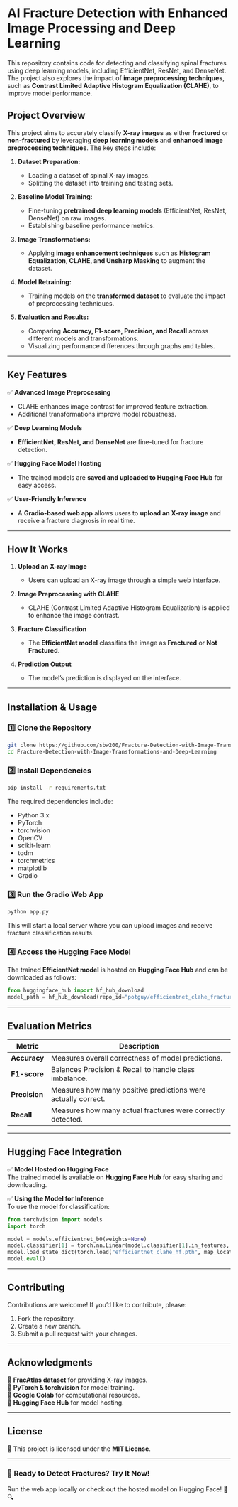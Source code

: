 # **AI Fracture Detection with Enhanced Image Processing and Deep Learning**

This repository contains code for detecting and classifying spinal fractures using deep learning models, including EfficientNet, ResNet, and DenseNet. The project also explores the impact of **image preprocessing techniques**, such as **Contrast Limited Adaptive Histogram Equalization (CLAHE)**, to improve model performance.

## **Project Overview**

This project aims to accurately classify **X-ray images** as either **fractured** or **non-fractured** by leveraging **deep learning models** and **enhanced image preprocessing techniques**. The key steps include:

1. **Dataset Preparation:**  
   - Loading a dataset of spinal X-ray images.  
   - Splitting the dataset into training and testing sets.  

2. **Baseline Model Training:**  
   - Fine-tuning **pretrained deep learning models** (EfficientNet, ResNet, DenseNet) on raw images.  
   - Establishing baseline performance metrics.  

3. **Image Transformations:**  
   - Applying **image enhancement techniques** such as **Histogram Equalization, CLAHE, and Unsharp Masking** to augment the dataset.  

4. **Model Retraining:**  
   - Training models on the **transformed dataset** to evaluate the impact of preprocessing techniques.  

5. **Evaluation and Results:**  
   - Comparing **Accuracy, F1-score, Precision, and Recall** across different models and transformations.  
   - Visualizing performance differences through graphs and tables.  

---

## **Key Features**

✅ **Advanced Image Preprocessing**  
- CLAHE enhances image contrast for improved feature extraction.  
- Additional transformations improve model robustness.  

✅ **Deep Learning Models**  
- **EfficientNet, ResNet, and DenseNet** are fine-tuned for fracture detection.  

✅ **Hugging Face Model Hosting**  
- The trained models are **saved and uploaded to Hugging Face Hub** for easy access.  

✅ **User-Friendly Inference**  
- A **Gradio-based web app** allows users to **upload an X-ray image** and receive a fracture diagnosis in real time.  

---

## **How It Works**

1. **Upload an X-ray Image**  
   - Users can upload an X-ray image through a simple web interface.  

2. **Image Preprocessing with CLAHE**  
   - CLAHE (Contrast Limited Adaptive Histogram Equalization) is applied to enhance the image contrast.  

3. **Fracture Classification**  
   - The **EfficientNet model** classifies the image as **Fractured** or **Not Fractured**.  

4. **Prediction Output**  
   - The model’s prediction is displayed on the interface.  

---

## **Installation & Usage**

### **1️⃣ Clone the Repository**
```bash
git clone https://github.com/sbw200/Fracture-Detection-with-Image-Transformations-and-Deep-Learning
cd Fracture-Detection-with-Image-Transformations-and-Deep-Learning
```

### **2️⃣ Install Dependencies**
```bash
pip install -r requirements.txt
```
The required dependencies include:
- Python 3.x  
- PyTorch  
- torchvision  
- OpenCV  
- scikit-learn  
- tqdm  
- torchmetrics  
- matplotlib  
- Gradio  

### **3️⃣ Run the Gradio Web App**
```python
python app.py
```
This will start a local server where you can upload images and receive fracture classification results.

### **4️⃣ Access the Hugging Face Model**
The trained **EfficientNet model** is hosted on **Hugging Face Hub** and can be downloaded as follows:
```python
from huggingface_hub import hf_hub_download
model_path = hf_hub_download(repo_id="potguy/efficientnet_clahe_fracture_classification", filename="efficientnet_clahe_hf.pth")
```

---

## **Evaluation Metrics**

| Metric       | Description |
|-------------|------------|
| **Accuracy** | Measures overall correctness of model predictions. |
| **F1-score** | Balances Precision & Recall to handle class imbalance. |
| **Precision** | Measures how many positive predictions were actually correct. |
| **Recall** | Measures how many actual fractures were correctly detected. |

---

## **Hugging Face Integration**

✅ **Model Hosted on Hugging Face**  
The trained model is available on **Hugging Face Hub** for easy sharing and downloading.  

✅ **Using the Model for Inference**  
To use the model for classification:
```python
from torchvision import models
import torch

model = models.efficientnet_b0(weights=None)
model.classifier[1] = torch.nn.Linear(model.classifier[1].in_features, 2)
model.load_state_dict(torch.load("efficientnet_clahe_hf.pth", map_location="cpu"))
model.eval()
```

---

## **Contributing**

Contributions are welcome! If you’d like to contribute, please:
1. Fork the repository.  
2. Create a new branch.  
3. Submit a pull request with your changes.  

---

## **Acknowledgments**

🔹 **FracAtlas dataset** for providing X-ray images.  
🔹 **PyTorch & torchvision** for model training.  
🔹 **Google Colab** for computational resources.  
🔹 **Hugging Face Hub** for model hosting.  

---

## **License**

📜 This project is licensed under the **MIT License**.  

---

### **🚀 Ready to Detect Fractures? Try It Now!**
Run the web app locally or check out the hosted model on Hugging Face! 🦴🔍


